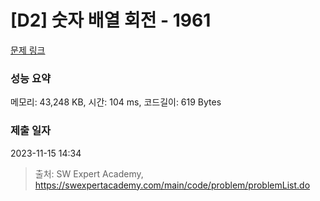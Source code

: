 # [D2] 숫자 배열 회전 - 1961 

[문제 링크](https://swexpertacademy.com/main/code/problem/problemDetail.do?contestProbId=AV5Pq-OKAVYDFAUq) 

### 성능 요약

메모리: 43,248 KB, 시간: 104 ms, 코드길이: 619 Bytes

### 제출 일자

2023-11-15 14:34



> 출처: SW Expert Academy, https://swexpertacademy.com/main/code/problem/problemList.do